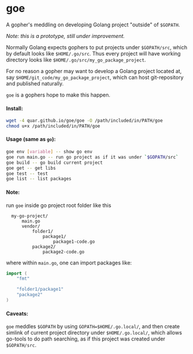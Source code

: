 goe
=======
A gopher's meddling on developing Golang project "outside" of `$GOPATH`.

*Note: this is a prototype, still under improvement.*

Normally Golang expects gophers to put projects under `$GOPATH/src`, which
by default looks like `$HOME/.go/src`. Thus every project will have working
directory looks like `$HOME/.go/src/my_go_package_project`.

For no reason a gopher may want to develop a Golang project located at, say
`$HOME/git_code/my_go_package_project`, which can host git-repository and
published naturally.


`goe` is a gophers hope to make this happen.

#### Install:

``` bash
wget -4 quar.github.io/goe/goe -O /path/included/in/PATH/goe
chmod u+x /path/included/in/PATH/goe
```

#### Usage (same as `go`):

``` bash
goe env [variable] -- show go env
goe run main.go -- run go project as if it was under `$GOPATH/src`
goe build -- go build current project
goe get -- get libs
goe test -- test
goe list -- list packages
```

#### Note:

  run `goe` inside go project root folder like this

```
  my-go-project/
      main.go
      vendor/
          folder1/
              package1/
                  package1-code.go
          package2/
              package2-code.go
```

  where within `main.go`, one can import packages like:

``` go
import (
    "fmt"

    "folder1/package1"
    "package2"
)
```

#### Caveats:

  `goe` meddles `$GOPATH` by using `GOPATH=$HOME/.go.local/`, and then create
  simlink of current project directory under `$HOME/.go.local/`, which allows
  go-tools to do path searching, as if this project was created under
  `$GOPATH/src`.


